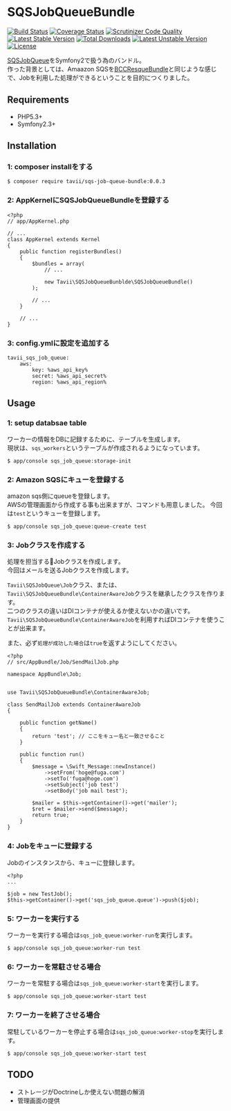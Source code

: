 # SQSJobQueueBundle
[![Build Status](https://travis-ci.org/tavii/SQSJobQueueBundle.svg)](https://travis-ci.org/tavii/SQSJobQueueBundle)
[![Coverage Status](https://coveralls.io/repos/tavii/SQSJobQueueBundle/badge.svg?branch=master)](https://coveralls.io/r/tavii/SQSJobQueueBundle?branch=master)
[![Scrutinizer Code Quality](https://scrutinizer-ci.com/g/tavii/SQSJobQueueBundle/badges/quality-score.png?b=master)](https://scrutinizer-ci.com/g/tavii/SQSJobQueueBundle/?branch=master)
[![Latest Stable Version](https://poser.pugx.org/tavii/sqs-job-queue-bundle/v/stable.svg)](https://packagist.org/packages/tavii/sqs-job-queue-bundle) [![Total Downloads](https://poser.pugx.org/tavii/sqs-job-queue-bundle/downloads.svg)](https://packagist.org/packages/tavii/sqs-job-queue-bundle) [![Latest Unstable Version](https://poser.pugx.org/tavii/sqs-job-queue-bundle/v/unstable.svg)](https://packagist.org/packages/tavii/sqs-job-queue-bundle) [![License](https://poser.pugx.org/tavii/sqs-job-queue-bundle/license.svg)](https://packagist.org/packages/tavii/sqs-job-queue-bundle)

[SQSJobQueue](https://github.com/tavii/SQSJobQueue)をSymfony2で扱う為のバンドル。  
作った背景としては、Amaazon SQSを[BCCResqueBundle](https://github.com/michelsalib/BCCResqueBundle)と同じような感じで、Jobを利用した処理ができるということを目的につくりました。

## Requirements

- PHP5.3+
- Symfony2.3+

## Installation

### 1: composer installをする

```
$ composer require tavii/sqs-job-queue-bundle:0.0.3
```

### 2: AppKernelにSQSJobQueueBundleを登録する

```
<?php
// app/AppKernel.php

// ...
class AppKernel extends Kernel
{
    public function registerBundles()
    {
        $bundles = array(
            // ...

            new Tavii\SQSJobQueueBunblde\SQSJobQueueBundle()
        );

        // ...
    }

    // ...
}
```

### 3: config.ymlに設定を追加する

```
tavii_sqs_job_queue:
    aws:
        key: %aws_api_key%
        secret: %aws_api_secret%
        region: %aws_api_region%
```


## Usage

### 1: setup databsae table

ワーカーの情報をDBに記録するために、テーブルを生成します。  
現状は、`sqs_workers`というテーブルが作成されるようになっています。

```
$ app/console sqs_job_queue:storage-init
```

### 2: Amazon SQSにキューを登録する

amazon sqs側にqueueを登録します。  
AWSの管理画面から作成する事も出来ますが、コマンドも用意しました。
今回は`test`というキューを登録します。

```
$ app/console sqs_job_queue:queue-create test
```

### 3: Jobクラスを作成する

処理を担当するJobクラスを作成します。  
今回はメールを送るJobクラスを作成します。

`Tavii\SQSJobQueue\Job`クラス、または、`Tavii\SQSJobQueueBundle\ContainerAwareJob`クラスを継承したクラスを作ります。  
二つのクラスの違いはDIコンテナが使えるか使えないかの違いです。  
`Tavii\SQSJobQueueBundle\ContainerAwareJob`を利用すればDIコンテナを使うことが出来ます。

また、必ず`処理が成功した場合`は`true`を返すようにしてください。


```
<?php
// src/AppBundle/Job/SendMailJob.php

namespace AppBundle\Job;


use Tavii\SQSJobQueueBundle\ContainerAwareJob;

class SendMailJob extends ContainerAwareJob
{

    public function getName()
    {
        return 'test'; // ここをキュー名と一致させること
    }

    public function run()
    {
        $message = \Swift_Message::newInstance()
            ->setFrom('hoge@fuga.com')
            ->setTo('fuga@hoge.com')
            ->setSubject('job test')
            ->setBody('job mail test');

        $mailer = $this->getContainer()->get('mailer');
        $ret = $mailer->send($message);
        return true;
    }
}
```


### 4: Jobをキューに登録する

Jobのインスタンスから、キューに登録します。  


```
<?php
...

$job = new TestJob();
$this->getContainer()->get('sqs_job_queue.queue')->push($job);
```

### 5: ワーカーを実行する

ワーカーを実行する場合は`sqs_job_queue:worker-run`を実行します。

````
$ app/console sqs_job_queue:worker-run test
````

### 6: ワーカーを常駐させる場合

ワーカーを常駐する場合は`sqs_job_queue:worker-start`を実行します。

```
$ app/console sqs_job_queue:worker-start test
```


### 7: ワーカーを終了させる場合

常駐しているワーカーを停止する場合は`sqs_job_queue:worker-stop`を実行します。

```
$ app/console sqs_job_queue:worker-start test
```



## TODO
- ストレージがDoctrineしか使えない問題の解消
- 管理画面の提供
